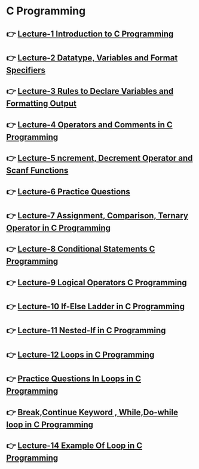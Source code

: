# C Programming

## 👉 [Lecture-1 Introduction to C Programming ](/lecture-1/lecture-1.md)
## 👉 [Lecture-2 Datatype, Variables and Format Specifiers ](/lecture-2/lecture-2.md)
## 👉 [Lecture-3 Rules to Declare Variables and Formatting Output ](/lecture-3/lecture-3.md)
## 👉 [Lecture-4 Operators and Comments in C Programming](/lecture-4/lecture-4.md)
## 👉 [ Lecture-5 ncrement, Decrement Operator and Scanf Functions ](/lecture-5/lecture-5.md)
## 👉 [ Lecture-6 Practice Questions  ](/lecture-6/lecture-6.md)
## 👉 [ Lecture-7  Assignment, Comparison, Ternary Operator in C Programming  ](/lecture-7/lecture-7.md)
## 👉 [ Lecture-8 Conditional Statements C Programming ](/lecture-8/lecture-8.md)
## 👉 [ Lecture-9 Logical Operators C Programming ](/lecture-9/lecture-9.md)
## 👉 [ Lecture-10 If-Else Ladder in C Programming  ](/lecture-10/lecture-10.md)
## 👉 [ Lecture-11 Nested-If in C Programming   ](/lecture-11/lecture-11.md)
## 👉 [ Lecture-12 Loops in C Programming    ](/lecture-12/lecture-12.md)
## 👉 [ Practice Questions In  Loops in C Programming   ](/lecture-13/lecture-13.md)
## 👉 [Break,Continue Keyword , While,Do-while loop in C Programming ](/lecture-14/lecture-14.md)
## 👉 [Lecture-14 Example Of Loop in C Programming ](/lecture-15/lecture-15.md)